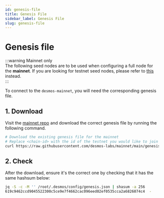 ```yaml
---
id: genesis-file
title: Genesis File
sidebar_label: Genesis File
slug: genesis-file
---
```


# Genesis file
:::warning Mainnet only   
The following seed nodes are to be used when configuring a full node for the **mainnet**. If you are looking for testnet seed nodes, please refer to [this](../05-testnets/03-join-public/genesis-file.md) instead.  
:::

To connect to the `desmos-mainnet`, you will need the corresponding genesis file.

## 1. Download
Visit the [mainnet repo](https://github.com/desmos-labs/mainnet) and
download the correct genesis file by running the following command.

```bash
# Download the existing genesis file for the mainnet
# Replace <chain-id> with the id of the testnet you would like to join
curl https://raw.githubusercontent.com/desmos-labs/mainnet/main/genesis.json > ~/.desmos/config/genesis.json
```

## 2. Check
After the download, ensure it's the correct one by checking that it has the same hashsum below:

```bash
jq -S -c -M '' /root/.desmos/config/genesis.json | shasum -a 256
619c9462ccd9045522300c5ce9e7f4662cac096eed02ef0535cca2a6826074c4  -
```
